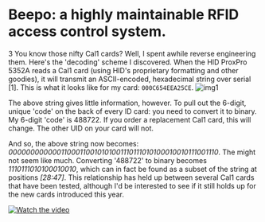 # Beepo: a highly maintainable RFID access control system.
3
You know those nifty Cal1 cards? Well, I spent awhile reverse engineering them. Here's the 'decoding' scheme I discovered. When the HID ProxPro 5352A reads a Cal1 card (using HID's proprietary formatting and other goodies), it will transmit an ASCII-encoded, hexadecimal string over serial [1]. This is what it looks like for my card: `000C654EEA25CE`. ![img1](/photos/hex-output.jpg)


The above string gives little information, however. To pull out the 6-digit, unique 'code' on the back of every ID card: you need to convert it to binary. My 6-digit 'code' is 488722. If you order a replacement Cal1 card, this will change. The other UID on your card will not. 


And so, the above string now becomes: *00000000000011000110010101001110111010100010010111001110*. The might not seem like much. Converting '488722' to binary becomes *1110111010100010010*, which can in fact be found as a subset of the string at positions *[28:47]*. This relationship has held up between several Cal1 cards that have been tested, although I'd be interested to see if it still holds up for the new cards introduced this year.

[![Watch the video](hex-output.jpg)](https://youtu.be/dttw-bmGwjo)
